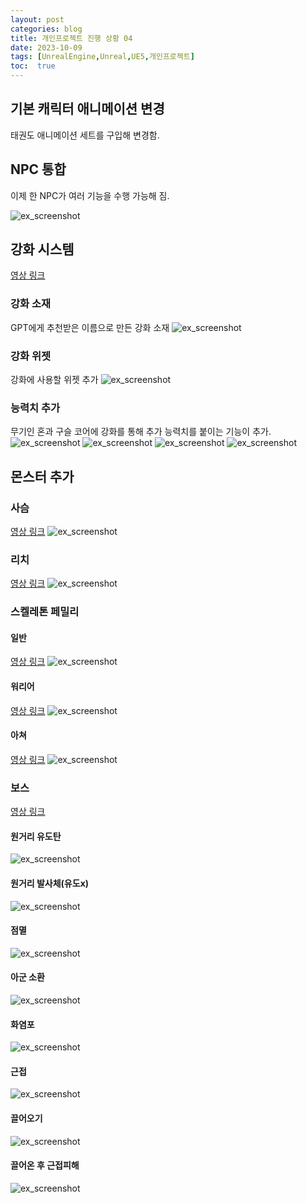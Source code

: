 ```yaml
---
layout: post
categories: blog
title: 개인프로젝트 진행 상황 04
date: 2023-10-09
tags: [UnrealEngine,Unreal,UE5,개인프로젝트]
toc:  true
---
```


## 기본 캐릭터 애니메이션 변경

태권도 애니메이션 세트를 구입해 변경함.

## NPC 통합

이제 한 NPC가 여러 기능을 수행 가능해 짐.

![ex_screenshot](/assets/images/unreal/myProject/23.11.04/npcUpdate.jpg)

## 강화 시스템
[영상 링크](https://drive.google.com/file/d/1ES98B54ximqXs6Ns5XklPyNcH_C79w8m/view?usp=drive_link)

### 강화 소재
GPT에게 추천받은 이름으로 만든 강화 소재
![ex_screenshot](/assets/images/unreal/myProject/23.11.04/enhancementMatrial.jpg)


### 강화 위젯
강화에 사용할 위젯 추가
![ex_screenshot](/assets/images/unreal/myProject/23.11.04/enhancementWidget.jpg)

### 능력치 추가
무기인 혼과 구슬 코어에 강화를 통해 추가 능력치를 붙이는 기능이 추가.
![ex_screenshot](/assets/images/unreal/myProject/23.11.04/enhancementWeapon.jpg)
![ex_screenshot](/assets/images/unreal/myProject/23.11.04/enhancementWeapon1.jpg)
![ex_screenshot](/assets/images/unreal/myProject/23.11.04/enhancementWeapon2.jpg)
![ex_screenshot](/assets/images/unreal/myProject/23.11.04/enhancementCore.jpg)


## 몬스터 추가

### 사슴
[영상 링크](https://drive.google.com/file/d/1PLYX0SPu9p1uBjVy4DCx6GGXWmwXRei5/view?usp=drive_link)
![ex_screenshot](/assets/images/unreal/myProject/23.11.04/deer.jpg)

### 리치
[영상 링크](https://drive.google.com/file/d/1aYrxF2yMGy-HxhC7Tx2GkfgguprXJ9Z4/view?usp=drive_link)
![ex_screenshot](/assets/images/unreal/myProject/23.11.04/lich.jpg)

### 스켈레톤 페밀리
#### 일반
[영상 링크](https://drive.google.com/file/d/1J48U6qZyZLrL1F08-ex22NFVun_Fnyf2/view?usp=drive_link)
![ex_screenshot](/assets/images/unreal/myProject/23.11.04/skeleton.jpg)

#### 워리어
[영상 링크](https://drive.google.com/file/d/1o9Un65VfPlR-0r-eS0SOyKW-hroezYtw/view?usp=drive_link)
![ex_screenshot](/assets/images/unreal/myProject/23.11.04/skeleton_warrior.jpg)

#### 아쳐
[영상 링크](https://drive.google.com/file/d/11N__mYWkcu8R_yGbAP-N5SCwNYV3rKeP/view?usp=drive_link)
![ex_screenshot](/assets/images/unreal/myProject/23.11.04/skeleton_archer.jpg)

### 보스
[영상 링크](https://drive.google.com/file/d/1Ipxyq-0xB2mp7kjtk1xgSaC6IAnSejoy/view?usp=drive_link)
#### 원거리 유도탄
![ex_screenshot](/assets/images/unreal/myProject/23.11.04/lich_boss.jpg)

#### 원거리 발사체(유도x)
![ex_screenshot](/assets/images/unreal/myProject/23.11.04/lich_boss1.jpg)

#### 점멸
![ex_screenshot](/assets/images/unreal/myProject/23.11.04/lich_boss2.jpg)

#### 아군 소환
![ex_screenshot](/assets/images/unreal/myProject/23.11.04/lich_boss3.jpg)

#### 화염포
![ex_screenshot](/assets/images/unreal/myProject/23.11.04/lich_boss4.jpg)

#### 근접
![ex_screenshot](/assets/images/unreal/myProject/23.11.04/lich_boss5.jpg)

#### 끌어오기
![ex_screenshot](/assets/images/unreal/myProject/23.11.04/lich_boss6.jpg)

#### 끌어온 후 근접피해
![ex_screenshot](/assets/images/unreal/myProject/23.11.04/lich_boss7.jpg)
